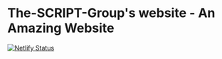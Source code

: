 # The-SCRIPT-Group's website - An Amazing Website

[![Netlify Status](https://api.netlify.com/api/v1/badges/171c128b-551d-4ec1-b32d-1bbaf771bfbe/deploy-status)](https://app.netlify.com/sites/the-script-group/deploys)
